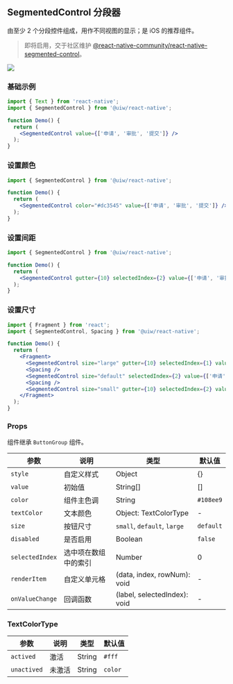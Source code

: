 SegmentedControl 分段器
---

由至少 2 个分段控件组成，用作不同视图的显示；是 iOS 的推荐组件。

> 即将启用，交于社区维护 [@react-native-community/react-native-segmented-control](https://github.com/react-native-segmented-control/segmented-control)。
<!--rehype:style=border-left: 8px solid #ffe564;background-color: #ffe56440;padding: 12px 16px;-->

![](https://user-images.githubusercontent.com/57083007/146731624-abdd0e31-2f9a-4555-af33-a928770c72ba.png)<!--rehype:style=zoom: 33%;float: right; margin-left: 15px;-->

### 基础示例

```jsx
import { Text } from 'react-native';
import { SegmentedControl } from '@uiw/react-native';

function Demo() {
  return (
    <SegmentedControl value={['申请', '审批', '提交']} />
  );
}
```

### 设置颜色

```jsx
import { SegmentedControl } from '@uiw/react-native';

function Demo() {
  return (
    <SegmentedControl color="#dc3545" value={['申请', '审批', '提交']} />
  );
}
```

### 设置间距

```jsx
import { SegmentedControl } from '@uiw/react-native';

function Demo() {
  return (
    <SegmentedControl gutter={10} selectedIndex={2} value={['申请', '审批', '提交']} />
  );
}
```

### 设置尺寸

```jsx
import { Fragment } from 'react';
import { SegmentedControl, Spacing } from '@uiw/react-native';

function Demo() {
  return (
    <Fragment>
      <SegmentedControl size="large" gutter={10} selectedIndex={1} value={['申请', '审批', '提交']} />
      <Spacing />
      <SegmentedControl size="default" selectedIndex={2} value={['申请', '审批', '提交']} />
      <Spacing />
      <SegmentedControl size="small" gutter={10} selectedIndex={2} value={['申请', '审批', '提交']} />
    </Fragment>
  );
}
```

### Props

组件继承 `ButtonGroup` 组件。

| 参数 | 说明 | 类型 | 默认值 |
|------|------|-----|------|
| `style` | 自定义样式 | Object | {} |
| `value` | 初始值 | String[] | [] |
| `color` | 组件主色调 | String | `#108ee9` |
| `textColor` | 文本颜色 | Object: TextColorType | - |
| `size` | 按钮尺寸 | `small`, `default`, `large` | `default` |
| `disabled` | 是否启用 | Boolean | `false` |
| `selectedIndex` | 选中项在数组中的索引 | Number | 0 |
| `renderItem` | 自定义单元格 | (data, index, rowNum): void | - |
| `onValueChange` | 回调函数 | (label, selectedIndex): void | - |


### TextColorType

| 参数 | 说明 | 类型 | 默认值 |
|------|------|-----|------|
| `actived` | 激活 | String | `#fff` |
| `unactived` | 未激活 | String | `color` |
